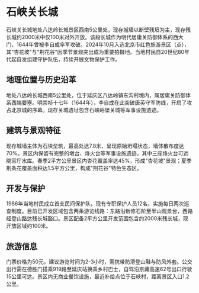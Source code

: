 # 石峡关长城

石峡关长城地处八达岭长城景区西南5公里处，现存城墙以断壁残垣为主，现存残长城约2000米中仅100米对外开放。该段长城作为明代居庸关防御体系的西大门，1644年曾被李自成率军攻破。2024年10月入选北京市红色旅游景区（点），其"杏花坡"与"荆花谷"因季节景观突出成为重要拍摄地。当地村民自20世纪80年代起自发组建守护队伍，持续开展文物保护工作。

## 地理位置与历史沿革

地处八达岭长城西南5公里处，位于延庆区八达岭镇东沟村境内，属居庸关防御体系西端要塞。明崇祯十七年（1644年），李自成在此突破唐英守军防线，开启了攻占北京城的序幕。现存关城遗址包含石峡峪堡关城等军事设施遗迹。

## 建筑与景观特征

现存城墙主体为石块垒筑，最高处达7.8米，呈现原始坍塌状态，墙体散布度达70%。景区内保留有完整的墩台、烽火台等军事设施遗迹，其中三座烽火台可远眺官厅水库。春季2平方公里景区内杏花覆盖率达45%，形成"杏花坡"景观；夏季荆条花覆盖面积达1.5平方公里，构成"荆花谷"特色生态区。

## 开发与保护

1986年当地村民成立首支民间保护队，现有专职保护人员12名，实施每日两次巡查制度。目前已开发区域包含两条游览线路：东路沿新修石阶至半山观景台，西路经登山路达残长城豁口。景区配备2平方公里开发范围包含约2000米残长城，现开放区域约100米。

## 旅游信息

门票价格为50元。建议游览时间为2-3小时，需携带防滑登山鞋与防风外套。公交出行需在德胜门搭乘919路至延庆站换乘乡村巴士，自驾沿京藏高速62号出口行驶15公里可达。景区内无商业餐饮设施，最近补给点位于石峡村，距离景区入口1.2公里。